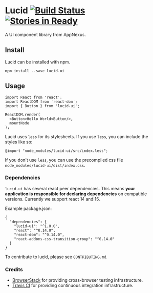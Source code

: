 # Lucid [![Build Status](https://travis-ci.org/appnexus/lucid.svg?branch=master)](https://travis-ci.org/appnexus/lucid) [![Stories in Ready](https://badge.waffle.io/appnexus/lucid.png?label=ready&title=Ready)](https://waffle.io/appnexus/lucid)

A UI component library from AppNexus.

## Install

Lucid can be installed with npm.

    npm install --save lucid-ui

## Usage

    import React from 'react';
    import ReactDOM from 'react-dom';
    import { Button } from 'lucid-ui';

    ReactDOM.render(
      <Button>Hello World<Button/>,
      mountNode
    );

Lucid uses `less` for its stylesheets. If you use `less`, you can include the
styles like so:

    @import "node_modules/lucid-ui/src/index.less";

If you don't use `less`, you can use the precompiled css file
`node_modules/lucid-ui/dist/index.css`.

### Dependencies

`lucid-ui` has several react peer dependencies. This means **your application
is responsible for declaring dependencies** on compatible versions. Currently
we support react 14 and 15.

Example package.json:

    {
      "dependencies": {
        "lucid-ui": "^1.0.0",
        "react": "^0.14.0",
        "react-dom": "^0.14.0",
        "react-addons-css-transition-group": "^0.14.0"
      }
    }

To contribute to lucid, please see `CONTRIBUTING.md`.

### Credits

- [BrowserStack] for providing cross-browser testing infrastructure.
- [Travis CI] for providing continuous integration infrastructure.

[BrowserStack]: https://www.browserstack.com/
[Travis CI]: https://travis-ci.org/
